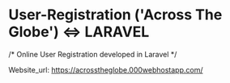 # User-Registration ('Across The Globe') <=> LARAVEL
/* Online User Registration developed in Laravel */

Website_url: https://acrosstheglobe.000webhostapp.com/
